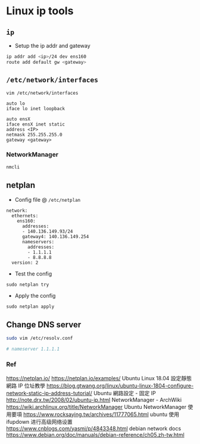 # Linux ip tools

## `ip`

* Setup the ip addr and gateway

```bash linenums="1"
ip addr add <ip>/24 dev ens160
route add default gw <gateway>
```

## `/etc/network/interfaces`

```
vim /etc/network/interfaces

auto lo
iface lo inet loopback

auto ensX
iface ensX inet static
address <IP>
netmask 255.255.255.0
gateway <gateway>
```

### NetworkManager

```
nmcli
```

## netplan

* Config file @ `/etc/netplan`

```
network:
  ethernets:
    ens160:
      addresses:
      - 140.136.149.93/24
      gateway4: 140.136.149.254
      nameservers:
        addresses:
        - 1.1.1.1
        - 8.8.8.8
  version: 2
```

* Test the config

```
sudo netplan try
```

* Apply the config

```
sudo netplan apply
```

## Change DNS server

```bash linenums="1"
sudo vim /etc/resolv.conf

# nameserver 1.1.1.1
```

### Ref
<https://netplan.io/>
<https://netplan.io/examples/>
Ubuntu Linux 18.04 設定靜態網路 IP 位址教學
<https://blog.gtwang.org/linux/ubuntu-linux-1804-configure-network-static-ip-address-tutorial/>
Ubuntu 網路設定 - 固定 IP
<http://note.drx.tw/2008/02/ubuntu-ip.html>
NetworkManager - ArchWiki
<https://wiki.archlinux.org/title/NetworkManager>
Ubuntu NetworkManager 使用要項
<https://www.rocksaying.tw/archives/11777065.html>
ubuntu 使用ifupdown 进行高级网络设置
<https://www.cnblogs.com/yasmi/p/4843348.html>
debian network docs
<https://www.debian.org/doc/manuals/debian-reference/ch05.zh-tw.html>